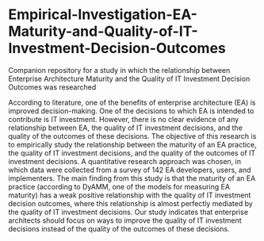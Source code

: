 # Empirical-Investigation-EA-Maturity-and-Quality-of-IT-Investment-Decision-Outcomes
Companion repository for a study in which the relationship between Enterprise Architecture Maturity and the Quality of IT Investment Decision Outcomes was researched

According to literature, one of the benefits of enterprise architecture (EA) is improved decision-making. One of the decisions to which EA is intended to contribute is IT investment. However, there is no clear evidence of any relationship between EA, the quality of IT investment decisions, and the quality of the outcomes of these decisions. The objective of this research is to empirically study the relationship between the maturity of an EA practice, the quality of IT investment decisions, and the quality of the outcomes of IT investment decisions. A quantitative research approach was chosen, in which data were collected from a survey of 142 EA developers, users, and implementers. The main finding from this study is that the maturity of an EA practice (according to DyAMM, one of the models for measuring EA maturity) has a weak positive relationship with the quality of IT investment decision outcomes, where this relationship is almost perfectly mediated by the quality of IT investment decisions. Our study indicates that enterprise architects should focus on ways to improve the quality of IT investment decisions instead of the quality of the outcomes of these decisions. 
